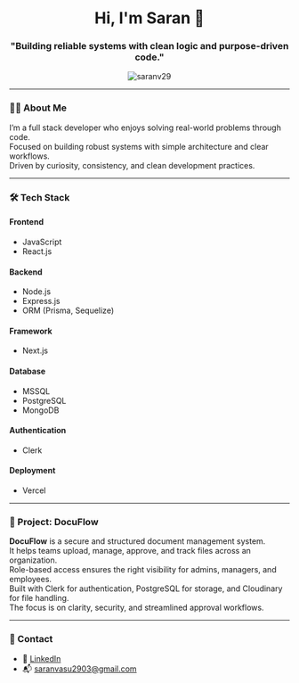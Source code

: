 <h1 align="center">Hi, I'm Saran 👋</h1>
<h3 align="center">"Building reliable systems with clean logic and purpose-driven code."</h3>

<p align="center">
  <img src="https://komarev.com/ghpvc/?username=saranv29&label=Profile%20views&color=0e75b6&style=flat" alt="saranv29" />
</p>

---

### 👨‍💻 About Me

I’m a full stack developer who enjoys solving real-world problems through code.  
Focused on building robust systems with simple architecture and clear workflows.  
Driven by curiosity, consistency, and clean development practices.

---

### 🛠️ Tech Stack

#### Frontend  
- JavaScript  
- React.js  

#### Backend  
- Node.js  
- Express.js  
- ORM (Prisma, Sequelize)

#### Framework  
- Next.js  

#### Database  
- MSSQL  
- PostgreSQL  
- MongoDB  

#### Authentication  
- Clerk  

#### Deployment  
- Vercel  

---

### 📁 Project: DocuFlow

**DocuFlow** is a secure and structured document management system.  
It helps teams upload, manage, approve, and track files across an organization.  
Role-based access ensures the right visibility for admins, managers, and employees.  
Built with Clerk for authentication, PostgreSQL for storage, and Cloudinary for file handling.  
The focus is on clarity, security, and streamlined approval workflows.

---

### 🔗 Contact

- 💼 [LinkedIn](https://www.linkedin.com/in/saranv29)  
- 📬 saranvasu2903@gmail.com
